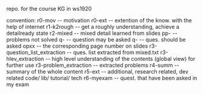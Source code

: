 repo. for the course KG in ws1920

convention:
    r0-mov     -- motivation 
    r0-ext     -- extention of the know. with the help of internet 
    r1-k2rough -- get a roughly understanding, achieve a detailready state
    r2-mixed   -- mixed detail learned from slides 
        pp-  -- problems not solved 
        q-   -- question may be asked 
        q-   -- ques. should be asked 
        opxx -- the corresponding page number on slides
    r3-question_list_extraction  -- ques. list extracted from mixed.txt
    r3-hlev_extraction   -- high level understanding of the contents (global view) for further use
    r3-problem_extraction  -- extracted problems 
    r4-summ    -- summary of the whole content 
    r5-ext     -- additional, research related, dev related code/ lib/ tutorial/ tech 
    r6-myexam  -- quest. that have been asked in my exam  
